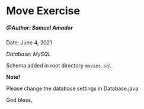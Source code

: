 # Move Exercise
<h5>@Author: Samuel Amador </h5>
<p>Date: June 4, 2021</p>

*Database: MySQL*

Schema added in root directory `movies.sql`

**Note!**

Please change the database settings in Database.java


God bless,